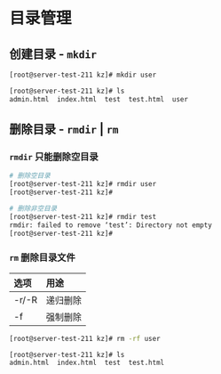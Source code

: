 # 目录管理

## 创建目录 - `mkdir`

```bash
[root@server-test-211 kz]# mkdir user

[root@server-test-211 kz]# ls
admin.html  index.html  test  test.html  user

```

## 删除目录 - `rmdir` | `rm`

### `rmdir` 只能删除空目录

```bash
# 删除空目录
[root@server-test-211 kz]# rmdir user
[root@server-test-211 kz]#
```

```bash
# 删除非空目录
[root@server-test-211 kz]# rmdir test
rmdir: failed to remove ‘test’: Directory not empty
[root@server-test-211 kz]#

```

### `rm` 删除目录文件

| 选项 | 用途 |
|:-------|:-----|
| -r/-R | 递归删除|
| -f | 强制删除|

```bash
[root@server-test-211 kz]# rm -rf user

[root@server-test-211 kz]# ls
admin.html  index.html  test  test.html

```